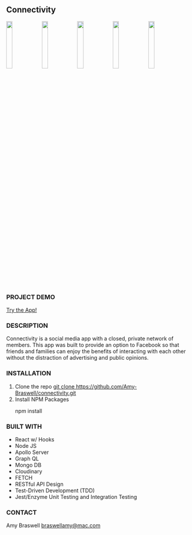 
<h2> Connectivity </h2>

<img src="https://user-images.githubusercontent.com/55002971/94825744-1f673000-03cc-11eb-9f57-2d1662f895b8.jpg" width="18%"></img> <img src="https://user-images.githubusercontent.com/55002971/94825745-1f673000-03cc-11eb-898b-ea08421d934d.jpg" width="18%"></img> <img src="https://user-images.githubusercontent.com/55002971/94825747-1fffc680-03cc-11eb-91cd-2cb5e6d5eb42.jpg" width="18%"></img> <img src="https://user-images.githubusercontent.com/55002971/94825748-1fffc680-03cc-11eb-982d-2ff632253769.jpg" width="18%"></img> <img src="https://user-images.githubusercontent.com/55002971/94825750-1fffc680-03cc-11eb-9142-95a637ba1e28.jpg" width="18%"></img> 

<h3>PROJECT DEMO</h3>
<p><a href="https://connectivity.now.sh/login" target="blank">Try the App!</a></p>

<h3>DESCRIPTION</h3>
<p>Connectivity is a social media app with a closed, private network of members. This app was built to provide an option to Facebook so that friends and families can enjoy the benefits of interacting with each other without the distraction of advertising and public opinions.</p>

<h3>INSTALLATION</h3>
<ol>
    <li>Clone the repo <a href="https://github.com/Amy-Braswell/connectivity.git" target="blank">git clone https://github.com/Amy-Braswell/connectivity.git</a></li>
    <li>Install NPM Packages</li>
        <p>npm install</p>  
</ol>

<h3>BUILT WITH</h3>
<ul>
    <li>React w/ Hooks</li>
    <li>Node JS</li>
    <li>Apollo Server</li>
    <li>Graph QL</li>
    <li>Mongo DB</li>
    <li>Cloudinary</li>
    <li>FETCH</li>
    <li>RESTful API Design</li>
    <li>Test-Driven Development (TDD)</li>
    <li>Jest/Enzyme Unit Testing and Integration Testing</li>
</ul>

<h3>CONTACT</h3>
<p>Amy Braswell  <a href="mailto:braswellamy@mac.com? subject=Connectivity">braswellamy@mac.com</a></p>
